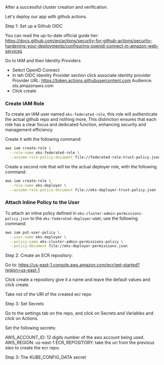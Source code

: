 After a successful cluster creation and verification.

Let's deploy our app with github actions.

Step 1: Set up a Github OIDC


You can read the up-to-date official guide her:
https://docs.github.com/en/actions/security-for-github-actions/security-hardening-your-deployments/configuring-openid-connect-in-amazon-web-services

Go to IAM and then Identity Providers

- Select OpenID Connect
- In teh OIDC Identity Provider section click associate identity provider
    Provider URL: https://token.actions.githubusercontent.com
    Audience: sts.amazonaws.com
- Click create

### Create IAM Role

To create an IAM user named `eks-federated-role`, this role will authenticate the actual github repo and nothing more, This distinction ensures that each role has a clear focus and dedicated function, enhancing security and management efficiency.

Create it with the following command:

```sh
aws iam create-role \
  --role-name eks-federated-role \
  --assume-role-policy-document file://federated-role-trust-policy.json
```

Create a second role that will be the actual deployer role, with the following command:

```sh
aws iam create-role \
  --role-name eks-deployer \
  --assume-role-policy-document file://eks-deployer-trust-policy.json
```


### Attach Inline Policy to the User

To attach an inline policy defined in `eks-cluster-admin-permissions-policy.json` to the `eks-federated-deployer` user, use the following command:

```sh
aws iam put-user-policy \
  --user-name eks-deployer \
  --policy-name eks-cluster-admin-permissions-policy \
  --policy-document file://eks-deployer-permissions.json
```


Step 2: Create an ECR repository:

Go to: https://us-east-1.console.aws.amazon.com/ecr/get-started?region=us-east-1

Click create a repository give it a name and leave the default values and click create.

Take not of the URI of the created ecr repo


Step 3: Set Secrets

Go to the settings tab on the repo, and click on Secrets and Variables and click on Actions.

Set the following secrets:

AWS_ACCOUNT_ID: 12 digits number of the aws account being used.
AWS_REGION: us-east-1
ECR_REPOSITORY: take the uri from the previous steo to create the ecr repo.

Step 3: The KUBE_CONFIG_DATA secret